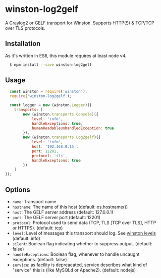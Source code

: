 # winston-log2gelf

A [Graylog2][0] or [GELF](http://docs.graylog.org/en/latest/pages/gelf.html) transport for [Winston][1]. Supports HTTP(S) & TCP/TCP over TLS protocols.

## Installation

As it's written in ES6, this module requires at least node v4.

``` sh
  $ npm install --save winston-log2gelf
```

## Usage
```javascript
  const winston = require('winston');
  require('winston-log2gelf');

  const logger = new (winston.Logger)({
    transports: [
        new (winston.transports.Console)({
            level: 'info',
            handleExceptions: true,
            humanReadableUnhandledException: true
        }),
        new (winston.transports.Log2gelf)({
            level: 'info',
            host: '192.168.0.15',
            port: 12201,
            protocol: 'tls',
            handleExceptions: true
        })
    ]
});

```


## Options

* `name`:  Transport name
* `hostname`: The name of this host (default: os.hostname())
* `host`: The GELF server address (default: 127.0.0.1)
* `port`: The GELF server port (default: 12201)
* `protocol`: Protocol used to send data (TCP, TLS [TCP over TLS], HTTP or HTTPS). (default: tcp)
* `level`: Level of messages this transport should log. See [winston levels](https://github.com/winstonjs/winston#logging-levels) (default: info)
* `silent`: Boolean flag indicating whether to suppress output. (default: false)
* `handleExceptions`: Boolean flag, whenever to handle uncaught exceptions. (default: false)
* `service`: as facility is depreacated, service describes what kind of "service" this is (like MySQLd or Apache2). (default: nodejs)


[0]: https://www.graylog.org/
[1]: https://github.com/flatiron/winston
[2]: https://github.com/Wizcorp/node-graylog2
